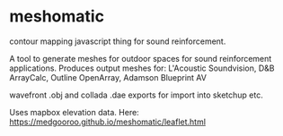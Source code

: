 # meshomatic
contour mapping javascript thing for sound reinforcement.

A tool to generate meshes for outdoor spaces for sound reinforcement applications. 
Produces output meshes for:
L'Acoustic Soundvision, 
D&B ArrayCalc,
Outline OpenArray,
Adamson Blueprint AV

wavefront .obj and collada .dae exports for import into sketchup etc. 


Uses mapbox elevation data.
Here:
https://medgooroo.github.io/meshomatic/leaflet.html
